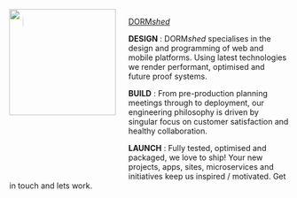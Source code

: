 <img src="http://dormshed.com/static/img/shed.svg" align="left" width="192px" height="192px" />
<img align="left" width="0" height="300px" hspace=10/>

> <a href="http://dormshed.com">DORM*shed*</a>


**DESIGN** : DORM*shed* specialises in the design and programming of web and mobile platforms. Using latest technologies we render performant, optimised and future proof systems.


**BUILD** : From pre-production planning meetings through to deployment, our engineering philosophy is driven by singular focus on customer satisfaction and healthy collaboration.


**LAUNCH** : Fully tested, optimised and packaged, we love to ship! Your new projects, apps, sites, microservices and initiatives keep us inspired / motivated. Get in touch and lets work.
